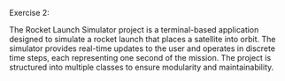Exercise 2:

The Rocket Launch Simulator project is a terminal-based application designed to simulate a rocket launch that places a satellite into orbit. The simulator provides real-time updates to the user and operates in discrete time steps, each representing one second of the mission. The project is structured into multiple classes to ensure modularity and maintainability.
